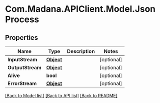 
# Com.Madana.APIClient.Model.JsonProcess

## Properties

Name | Type | Description | Notes
------------ | ------------- | ------------- | -------------
**InputStream** | [**Object**](.md) |  | [optional] 
**OutputStream** | [**Object**](.md) |  | [optional] 
**Alive** | **bool** |  | [optional] 
**ErrorStream** | [**Object**](.md) |  | [optional] 

[[Back to Model list]](../README.md#documentation-for-models)
[[Back to API list]](../README.md#documentation-for-api-endpoints)
[[Back to README]](../README.md)

